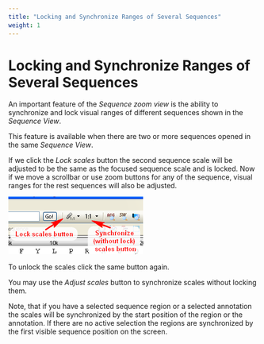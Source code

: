 ```yaml
---
title: "Locking and Synchronize Ranges of Several Sequences"
weight: 1
---
```



# Locking and Synchronize Ranges of Several Sequences

An important feature of the _Sequence zoom view_ is the ability to synchronize and lock visual ranges of different sequences shown in the _Sequence View_.

This feature is available when there are two or more sequences opened in the same _Sequence View_.

If we click the _Lock scales_ button the second sequence scale will be adjusted to be the same as the focused sequence scale and is locked. Now if we move a scrollbar or use zoom buttons for any of the sequence, visual ranges for the rest sequences will also be adjusted.


![](/images/65929447/65929448.png)

To unlock the scales click the same button again.

You may use the _Adjust scales_ button to synchronize scales without locking them.

Note, that if you have a selected sequence region or a selected annotation the scales will be synchronized by the start position of the region or the annotation. If there are no active selection the regions are synchronized by the first visible sequence position on the screen.
